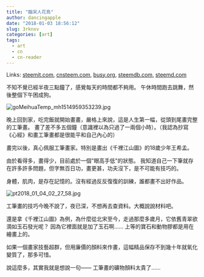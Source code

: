 ```yaml
---
title: "臨宋人花鳥"
author: dancingapple
date: "2018-01-03 18:56:12"
slug: 3rknxv
categories: [art]
tags: 
  - art
  - cn
  - cn-reader
---
```


Links: [steemit.com](https://steemit.com/art/@dancingapple/3rknxv), [cnsteem.com](https://cnsteem.com/art/@dancingapple/3rknxv), [busy.org](https://busy.org/art/@dancingapple/3rknxv), [steemdb.com](https://steemdb.com/art/@dancingapple/3rknxv), [steemd.com](https://steemd.com/art/@dancingapple/3rknxv)

不知不覺已經半夜三點鐘了，感覺每天的時間都不夠用。
午休時間跑去跳舞，然後整個下午困成狗。

![goMeihuaTemp_mh1514959353239.jpg](https://steemitimages.com/DQmW7Lbd2GpJZyJTF5dYrFKQi2ajYMg52jSk7WadcjPzyJv/goMeihuaTemp_mh1514959353239.jpg)

晚上回到家，吃完飯就開始畫畫，嚴格上來說，這是人生第一幅，從頭到尾畫完整的工筆畫。
畫了差不多五個鐘（意識裡以為只過了一兩個小時）。（我認為抄寫《心經》和畫工筆畫都是很能平和自己內心的）

畫完以後，真心佩服工筆畫家。特別是畫出《千裡江山圖》的18歲少年王希孟。

由於看得多，畫得少，目前處於一個"眼高手低"的狀態。
我知道自己一下筆就存在許多許多問題，但字無百日功，畫更甚，功夫沒下，是不可能有技巧的。

身體，肌肉，是存在記憶的。沒有經過反反復復的訓練，誰都畫不出好作品。

![pt2018_01_04_02_27_58.jpg](https://steemitimages.com/DQme52xtenqWFS1rWgDnpiTzmgWQyDyKkNC24HExHZ2ymMa/pt2018_01_04_02_27_58.jpg)


工筆畫的技巧今晚不說了，夜已深，不想再去查資料。大概說說材料吧。

還是拿《千裡江山圖》為例，為什麼從北宋至今，走過那麼多歲月，它依舊青翠欲滴如玉石發光呢？
因為它裡面就是加了玉石啊……
上等的寶石和動物膠都是用在繪畫上的。

如果一個畫家技藝超群，但用廉價的顏料來作畫，這幅精品保存不到幾十年就氧化變質了，那多可惜。

說這麼多，其實我就是想說一句——
工筆畫的礦物顏料太貴了……
